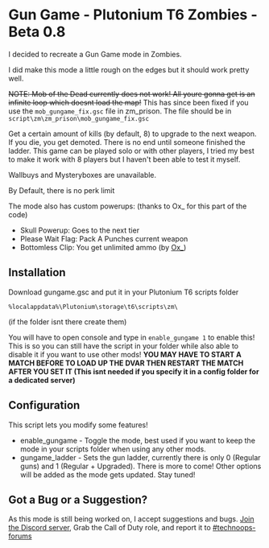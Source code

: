 # Gun Game - Plutonium T6 Zombies - Beta 0.8
I decided to recreate a Gun Game mode in Zombies.

I did make this mode a little rough on the edges but it should work pretty well.

~~NOTE: Mob of the Dead currently does not work! All youre gonna get is an infinite loop which doesnt load the map!~~
This has since been fixed if you use the ``mob_gungame_fix.gsc`` file in zm_prison. The file should be in ``script\zm\zm_prison\mob_gungame_fix.gsc``

Get a certain amount of kills (by default, 8) to upgrade to the next weapon. If you die, you get demoted. There is no end until someone finished the ladder. This game can be played solo or with other players, I tried my best to make it work with 8 players but I haven't been able to test it myself.

Wallbuys and Mysteryboxes are unavailable.

By Default, there is no perk limit

The mode also has custom powerups: (thanks to Ox_ for this part of the code)
- Skull Powerup: Goes to the next tier
- Please Wait Flag: Pack A Punches current weapon
- Bottomless Clip: You get unlimited ammo (by [Ox_](https://forum.plutonium.pw/topic/70/release-gsc-zombies-custom-powerup-unlimited-ammo?_=1719448667279))

## Installation
Download gungame.gsc and put it in your Plutonium T6 scripts folder

```%localappdata%\Plutonium\storage\t6\scripts\zm\```

(if the folder isnt there create them)

You will have to open console and type in ```enable_gungame 1``` to enable this! This is so you can still have the script in your folder while also able to disable it if you want to use other mods! **YOU MAY HAVE TO START A MATCH BEFORE TO LOAD UP THE DVAR THEN RESTART THE MATCH AFTER YOU SET IT (This isnt needed if you specify it in a config folder for a dedicated server)**

## Configuration
This script lets you modify some features!
- enable_gungame - Toggle the mode, best used if you want to keep the mode in your scripts folder when using any other mods.
- gungame_ladder - Sets the gun ladder, currently there is only 0 (Regular guns) and 1 (Regular + Upgraded). There is more to come!
Other options will be added as the mode gets updated. Stay tuned!

## Got a Bug or a Suggestion?
As this mode is still being worked on, I accept suggestions and bugs. [Join the Discord server](https://discord.gg/dkwyDzW), Grab the Call of Duty role, and report it to [#technoops-forums](https://discord.com/channels/399600672586203137/1032884888468213811)
